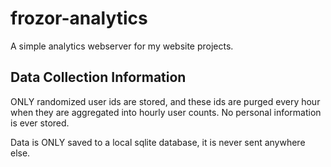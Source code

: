 # frozor-analytics

A simple analytics webserver for my website projects.

## Data Collection Information

ONLY randomized user ids are stored, and these ids are purged every hour
when they are aggregated into hourly user counts. No personal information
is ever stored.

Data is ONLY saved to a local sqlite database, it is never sent anywhere else.
